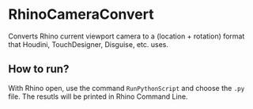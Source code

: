# RhinoCameraConvert
Converts Rhino current viewport camera to a (location + rotation) format that Houdini, TouchDesigner, Disguise, etc. uses.

## How to run?
With Rhino open, use the command `RunPythonScript` and choose the `.py` file. The resutls will be printed in Rhino Command Line.
